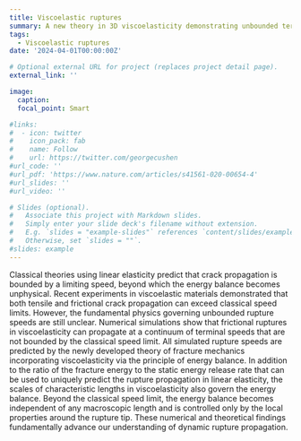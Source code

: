 ```yaml
---
title: Viscoelastic ruptures
summary: A new theory in 3D viscoelasticity demonstrating unbounded terminal rupture speeds beyond classical speed limits. 
tags:
  - Viscoelastic ruptures
date: '2024-04-01T00:00:00Z'

# Optional external URL for project (replaces project detail page).
external_link: ''

image:
  caption: 
  focal_point: Smart

#links:
#  - icon: twitter
#    icon_pack: fab
#    name: Follow
#    url: https://twitter.com/georgecushen
#url_code: ''
#url_pdf: 'https://www.nature.com/articles/s41561-020-00654-4'
#url_slides: ''
#url_video: ''

# Slides (optional).
#   Associate this project with Markdown slides.
#   Simply enter your slide deck's filename without extension.
#   E.g. `slides = "example-slides"` references `content/slides/example-slides.md`.
#   Otherwise, set `slides = ""`.
#slides: example
---
```


Classical theories using linear elasticity predict that crack propagation is bounded by a limiting speed, beyond which the energy balance becomes unphysical. Recent experiments in viscoelastic materials demonstrated that both tensile and frictional crack propagation can exceed classical speed limits. 
However, the fundamental physics governing unbounded rupture speeds are still unclear. 
Numerical simulations show that frictional ruptures in viscoelasticity can propagate at a continuum of terminal speeds that are not bounded by the classical speed limit. 
All simulated rupture speeds are predicted by the newly developed theory of fracture mechanics incorporating viscoelasticity via the principle of energy balance. 
In addition to the ratio of the fracture energy to the static energy release rate that can be used to uniquely predict the rupture propagation in linear elasticity, the scales of characteristic lengths in viscoelasticity also govern the energy balance. 
Beyond the classical speed limit, the energy balance becomes independent of any macroscopic length and is controlled only by the local properties around the rupture tip. 
These numerical and theoretical findings fundamentally advance our understanding of dynamic rupture propagation.

